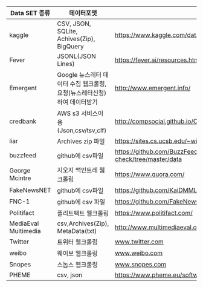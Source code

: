 |Data SET 종류|데이터포맷|링크|
|------------|---------|----|
|kaggle|CSV, JSON, SQLite, Achives(Zip), BigQuery|https://www.kaggle.com/datasets|
|Fever|JSONL(JSON Lines)|https://fever.ai/resources.html|
|Emergent|Google 뉴스레터 데이터 수집 웹크롤링, 요청(뉴스레터신청)하여 데이터받기|http://www.emergent.info/|
|credbank|AWS s3 서비스이용(Json,csv/tsv,clf)|http://compsocial.github.io/CREDBANK-data/|
|liar|Archives zip 파일|https://sites.cs.ucsb.edu/~william/data/|
|buzzfeed|github에 csv파일|https://github.com/BuzzFeedNews/2016-10-facebook-fact-check/tree/master/data|
|George Mcintre|지오지 맥인트레 웹크롤링|https://www.quora.com/|
|FakeNewsNET|github에 csv파일|https://github.com/KaiDMML/FakeNewsNet/tree/master/dataset|
|FNC-1|github에 csv 파일|https://github.com/FakeNewsChallenge/fnc-1|
|Politifact|폴리트팩트 웹크롤링|https://www.politifact.com/|
|MediaEval Multimedia|csv,Archives(Zip), MetaData(txt)|http://www.multimediaeval.org/datasets/|
|Twitter|트위터 웹크롤링|www.twitter.com|
|weibo|웨이보 웹크롤링|www.weibo.com|
|Snopes|스놉스 웹크롤링|www.snopes.com|
|PHEME|csv, json|https://www.pheme.eu/software-downloads/|
